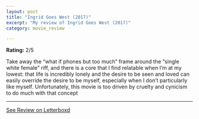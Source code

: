 ```yaml
---
layout: post
title: "Ingrid Goes West (2017)"
excerpt: "My review of Ingrid Goes West (2017)"
category: movie_review

---
```


**Rating:** 2/5

Take away the “what if phones but too much” frame around the “single white female” riff, and there is a core that I find relatable when I’m at my lowest: that life is incredibly lonely and the desire to be seen and loved can easily override the desire to be myself, especially when I don’t particularly like myself. Unfortunately, this movie is too driven by cruelty and cynicism to do much with that concept

<hr>

[See Review on Letterboxd](https://boxd.it/3at3z1)
